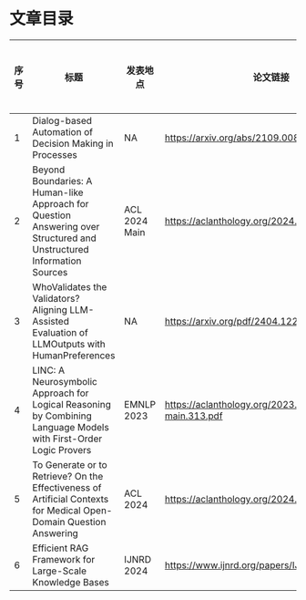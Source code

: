 # 文章目录


|序号|标题|发表地点|论文链接|论文总结|涉及技术栈|阅读状态|笔记链接|
| - | - | - |- |- |- |- |-|
|1|Dialog-based Automation of Decision Making in Processes|NA|https://arxiv.org/abs/2109.00822|||<mark>未读<mark>||
|2|Beyond Boundaries: A Human-like Approach for Question Answering over Structured and Unstructured Information Sources|ACL 2024 Main|https://aclanthology.org/2024.tacl-1.44/|||<mark>未读<mark>||
|3|WhoValidates the Validators? Aligning LLM-Assisted Evaluation of LLMOutputs with HumanPreferences|NA|https://arxiv.org/pdf/2404.12272|||<mark>未读<mark>||
|4|LINC: A Neurosymbolic Approach for Logical Reasoning by Combining Language Models with First-Order Logic Provers|EMNLP 2023|https://aclanthology.org/2023.emnlp-main.313.pdf|||<mark>未读<mark> [High Priority]||
|5|To Generate or to Retrieve? On the Effectiveness of Artificial Contexts for Medical Open-Domain Question Answering|ACL 2024|https://aclanthology.org/2024.acl-long.533.pdf|||<mark>未读<mark> [High Priority]||
|6|Efficient RAG Framework for Large-Scale Knowledge Bases|IJNRD 2024|https://www.ijnrd.org/papers/IJNRD2404764.pdf|||<mark>未读<mark> [High Priority]||